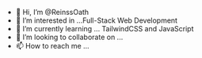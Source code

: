- 👋 Hi, I’m @ReinssOath
- 👀 I’m interested in ...Full-Stack Web Development
- 🌱 I’m currently learning ... TailwindCSS and JavaScript  
- 💞️ I’m looking to collaborate on ...
- 📫 How to reach me ...

<!---
ReinssOath/ReinssOath is a ✨ special ✨ repository because its `README.md` (this file) appears on your GitHub profile.
You can click the Preview link to take a look at your changes.
--->
